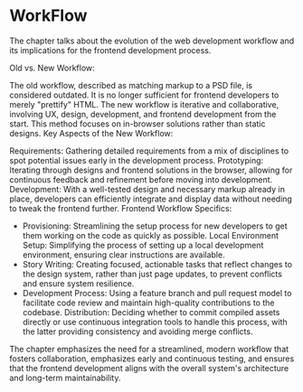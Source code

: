 # WorkFlow

The chapter talks about the evolution of the web development workflow and its implications for the frontend development process.

Old vs. New Workflow:

The old workflow, described as matching markup to a PSD file, is considered outdated. It is no longer sufficient for frontend developers to merely "prettify" HTML.
The new workflow is iterative and collaborative, involving UX, design, development, and frontend development from the start. This method focuses on in-browser solutions rather than static designs.
Key Aspects of the New Workflow:

Requirements: Gathering detailed requirements from a mix of disciplines to spot potential issues early in the development process.
Prototyping: Iterating through designs and frontend solutions in the browser, allowing for continuous feedback and refinement before moving into development.
Development: With a well-tested design and necessary markup already in place, developers can efficiently integrate and display data without needing to tweak the frontend further.
Frontend Workflow Specifics:

- Provisioning: Streamlining the setup process for new developers to get them working on the code as quickly as possible.
Local Environment Setup: Simplifying the process of setting up a local development environment, ensuring clear instructions are available.
- Story Writing: Creating focused, actionable tasks that reflect changes to the design system, rather than just page updates, to prevent conflicts and ensure system resilience.
- Development Process: Using a feature branch and pull request model to facilitate code review and maintain high-quality contributions to the codebase.
Distribution: Deciding whether to commit compiled assets directly or use continuous integration tools to handle this process, with the latter providing consistency and avoiding merge conflicts.

The chapter emphasizes the need for a streamlined, modern workflow that fosters collaboration, emphasizes early and continuous testing, and ensures that the frontend development aligns with the overall system's architecture and long-term maintainability.
